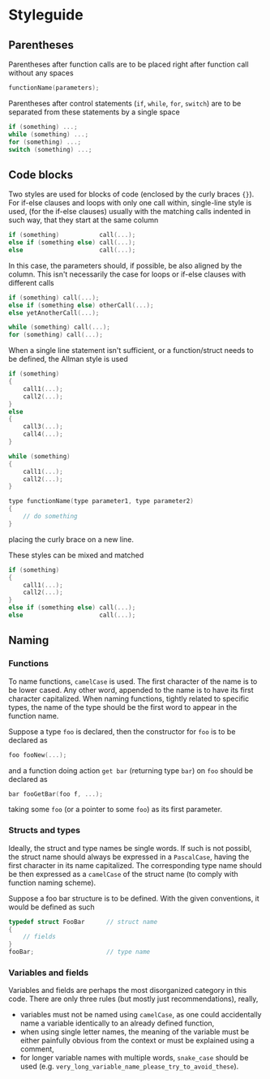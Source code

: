 # Styleguide

## Parentheses
Parentheses after function calls are to be placed right after function call without any spaces
```c
functionName(parameters);
```
Parentheses after control statements (`if`, `while`, `for`, `switch`) are to be separated from these statements by a single space
```c
if (something) ...;
while (something) ...;
for (something) ...;
switch (something) ...;
```

## Code blocks
Two styles are used for blocks of code (enclosed by the curly braces `{}`). For if-else clauses and loops with only one call within, single-line style is used, (for the if-else clauses) usually with the matching calls indented in such way, that they start at the same column
```c
if (something)           call(...);
else if (something else) call(...);
else                     call(...);
```
In this case, the parameters should, if possible, be also aligned by the column. This isn't necessarily the case for loops or if-else clauses with different calls

```c
if (something) call(...);
else if (something else) otherCall(...);
else yetAnotherCall(...);
```
```c
while (something) call(...);
for (something) call(...);
```
When a single line statement isn't sufficient, or a function/struct needs to be defined, the Allman style is used
```c
if (something)
{
    call1(...);
    call2(...);
}
else
{
    call3(...);
    call4(...);
}
```
```c
while (something)
{
    call1(...);
    call2(...);
}
```
```c
type functionName(type parameter1, type parameter2)
{
    // do something
}
```
placing the curly brace on a new line.

These styles can be mixed and matched
```c
if (something)
{
    call1(...);
    call2(...);
}
else if (something else) call(...);
else                     call(...);
```
## Naming
### Functions
To name functions, `camelCase` is used. The first character of the name is to be lower cased. Any other word, appended to the name is to have its first character capitalized. When naming functions, tightly related to specific types, the name of the type should be the first word to appear in the function name.

Suppose a type `foo` is declared, then the constructor for `foo` is to be declared as
```c
foo fooNew(...);
```
and a function doing action `get bar` (returning type `bar`) on `foo` should be declared as
```c
bar fooGetBar(foo f, ...);
```
taking some `foo` (or a pointer to some `foo`) as its first parameter.
### Structs and types
Ideally, the struct and type names be single words. If such is not possibl, the struct name should always be expressed in a `PascalCase`, having the first character in its name capitalized. The corresponding type name should be then expressed as a `camelCase` of the struct name (to comply with function naming scheme).

Suppose a foo bar structure is to be defined. With the given conventions, it would be defined as such
```c
typedef struct FooBar      // struct name
{
    // fields
}
fooBar;                    // type name
```

### Variables and fields
Variables and fields are perhaps the most disorganized category in this code. There are only three rules (but mostly just recommendations), really,
 - variables must not be named using `camelCase`, as one could accidentally name a variable identically to an already defined function,
 - when using single letter names, the meaning of the variable must be either painfully obvious from the context or must be explained using a comment,
 - for longer variable names with multiple words, `snake_case` should be used (e.g. `very_long_variable_name_please_try_to_avoid_these`).
